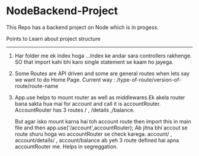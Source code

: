 # NodeBackend-Project
This Repo has a backend project on Node which is in progess.


Points to Learn about project structure
________________________________________________________
1. Har folder me ek index hoga ...Index ke andar sara controllers rakhenge. SO that import kahi bhi karo single statement se kaam ho jayega.


2. Some Routes are API driven and some are general routes when lets say we want to do Home Page.
   Current way : /type-of-route/version-of-route/route-name

3. App.use helps to mount router as well as middlewares.Ek akela router bana sakta hua mai for account and call it is accountRouter.
    AccountRouter has 3 routes / , /details ,/balance.

    But agar isko mount karna hai toh account route then import this in main file and then app.use('/account',accountRouter);
    Ab jitna bhi accout se route shuru hoga wo accountRouter se check karega. account/ , account/details/ , account/balance ab yeh 3 route defined hai apna accountRouter me. Helps in segreggation.